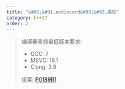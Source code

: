 ```yaml
---
title: "&#91;&#91;nodiscard&#93;&#93;属性"
category: C++17
order: 2
---
```


> 编译器支持最低版本要求:
> * GCC: 7
> * MSVC: 19.1
> * Clang: 3.9
> 
> 提案: [P0189R1](http://www.open-std.org/jtc1/sc22/wg21/docs/papers/2016/p0189r1.pdf)
